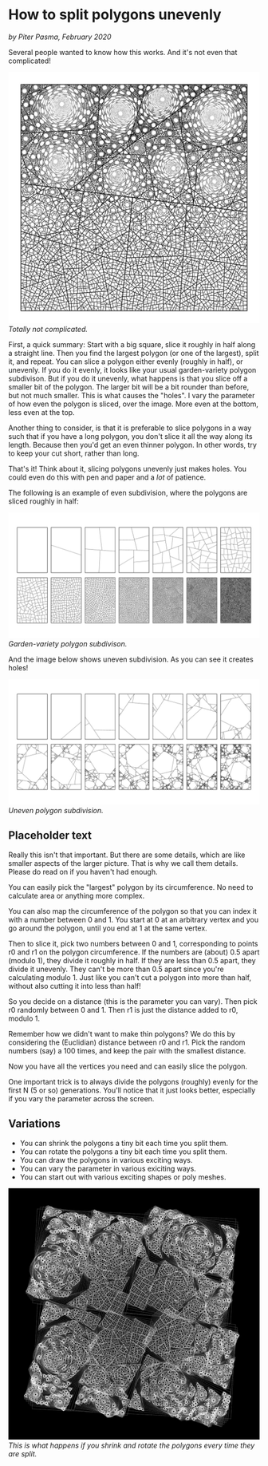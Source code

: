 # How to split polygons unevenly
*by Piter Pasma, February 2020*

Several people wanted to know how this works. And it's not even that complicated!

![This thing](polysub-1.jpg)
*Totally not complicated.*

First, a quick summary: Start with a big square, slice it roughly in half along a straight line. Then you find the largest polygon (or one of the largest), split it, and repeat. You can slice a polygon either evenly (roughly in half), or unevenly. If you do it evenly, it looks like your usual garden-variety polygon subdivison. But if you do it unevenly, what happens is that you slice off a smaller bit of the polygon. The larger bit will be a bit rounder than before, but not much smaller. This is what causes the "holes". I vary the parameter of how even the polygon is sliced, over the image. More even at the bottom, less even at the top.

Another thing to consider, is that it is preferable to slice polygons in a way such that if you have a long polygon, you don't slice it all the way along its length. Because then you'd get an even thinner polygon. In other words, try to keep your cut short, rather than long.

That's it! Think about it, slicing polygons unevenly just makes holes. You could even do this with pen and paper and a *lot* of patience.

The following is an example of even subdivision, where the polygons are sliced roughly in half: 

![Even subdivision](polysub-2.jpg)
*Garden-variety polygon subdivison.*

And the image below shows uneven subdivision. As you can see it creates holes!

![Uneven subdivision](polysub-3.jpg)
*Uneven polygon subdivision.*

## Placeholder text

Really this isn't that important. But there are some details, which are like smaller aspects of the larger picture. That is why we call them details. Please do read on if you haven't had enough.

You can easily pick the "largest" polygon by its circumference. No need to calculate area or anything more complex.

You can also map the circumference of the polygon so that you can index it with a number between 0 and 1. You start at 0 at an arbitrary vertex and you go around the polygon, until you end at 1 at the same vertex.

Then to slice it, pick two numbers between 0 and 1, corresponding to points r0 and r1 on the polygon circumference. If the numbers are (about) 0.5 apart (modulo 1), they divide it roughly in half. If they are less than 0.5 apart, they divide it unevenly. They can't be more than 0.5 apart since you're calculating modulo 1. Just like you can't cut a polygon into more than half, without also cutting it into less than half!

So you decide on a distance (this is the parameter you can vary). Then pick r0 randomly between 0 and 1. Then r1 is just the distance added to r0, modulo 1.

Remember how we didn't want to make thin polygons? We do this by considering the (Euclidian) distance between r0 and r1. Pick the random numbers (say) a 100 times, and keep the pair with the smallest distance.

Now you have all the vertices you need and can easily slice the polygon.

One important trick is to always divide the polygons (roughly) evenly for the first N (5 or so) generations. You'll notice that it just looks better, especially if you vary the parameter across the screen.

## Variations

* You can shrink the polygons a tiny bit each time you split them.
* You can rotate the polygons a tiny bit each time you split them.
* You can draw the polygons in various exciting ways.
* You can vary the parameter in various exiciting ways.
* You can start out with various exciting shapes or poly meshes.

![Variation](polysub-4.jpg)
*This is what happens if you shrink and rotate the polygons every time they are split.*
